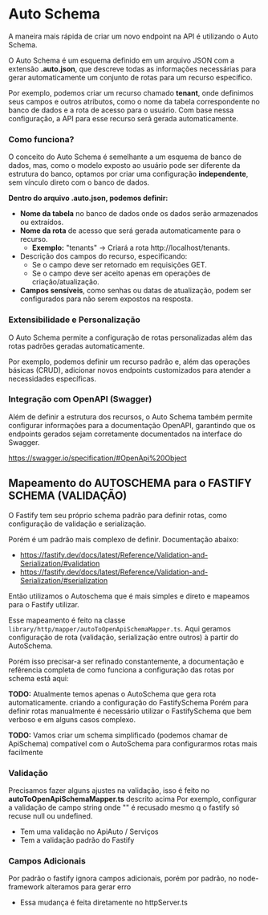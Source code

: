 # Auto Schema

A maneira mais rápida de criar um novo endpoint na API é utilizando o Auto Schema.

O Auto Schema é um esquema definido em um arquivo JSON com a extensão **.auto.json**, que descreve todas as informações
necessárias para gerar automaticamente um conjunto de rotas para um recurso específico.

Por exemplo, podemos criar um recurso chamado **tenant**, onde definimos seus campos e outros atributos, como o nome da
tabela correspondente no banco de dados e a rota de acesso para o usuário. Com base nessa configuração, a API para esse
recurso será gerada automaticamente.

### Como funciona?

O conceito do Auto Schema é semelhante a um esquema de banco de dados, mas, como o modelo exposto ao usuário pode ser
diferente da estrutura do banco, optamos por criar uma configuração **independente**, sem vínculo direto com o banco de
dados.

**Dentro do arquivo .auto.json, podemos definir:**

- **Nome da tabela** no banco de dados onde os dados serão armazenados ou extraídos.
- **Nome da rota** de acesso que será gerada automaticamente para o recurso.
  - **Exemplo:** "tenants" → Criará a rota http://localhost/tenants.
- Descrição dos campos do recurso, especificando:
  - Se o campo deve ser retornado em requisições GET.
  - Se o campo deve ser aceito apenas em operações de criação/atualização.
- **Campos sensíveis**, como senhas ou datas de atualização, podem ser configurados para não serem expostos na resposta.

### Extensibilidade e Personalização

O Auto Schema permite a configuração de rotas personalizadas além das rotas padrões geradas automaticamente.

Por exemplo, podemos definir um recurso padrão e, além das operações básicas (CRUD), adicionar novos endpoints
customizados para atender a necessidades específicas.

### Integração com OpenAPI (Swagger)

Além de definir a estrutura dos recursos, o Auto Schema também permite configurar informações para a documentação
OpenAPI, garantindo que os endpoints gerados sejam corretamente documentados na interface do Swagger.

https://swagger.io/specification/#OpenApi%20Object

## Mapeamento do AUTOSCHEMA para o FASTIFY SCHEMA (VALIDAÇÃO)

O Fastify tem seu próprio schema padrão para definir rotas, como configuração de validação e serialização.

Porém é um padrão mais complexo de definir. Documentação abaixo:

- https://fastify.dev/docs/latest/Reference/Validation-and-Serialization/#validation
- https://fastify.dev/docs/latest/Reference/Validation-and-Serialization/#serialization

Então utilizamos o Autoschema que é mais simples e direto e mapeamos para o Fastify utilizar.

Esse mapeamento é feito na classe `library/http/mapper/autoToOpenApiSchemaMapper.ts`. Aqui geramos configuração de
rota (validação, serialização entre outros) à partir do AutoSchema.

Porém isso precisar-a ser refinado constantemente, a documentação e refêrencia completa de como funciona a configuração
das rotas por schema está aqui:

**TODO:** Atualmente temos apenas o AutoSchema que gera rota automaticamente. criando a configuração do FastifySchema
Porém para definir rotas manualmente é necessário utilizar o FastifySchema que bem verboso e em alguns casos complexo.

**TODO:** Vamos criar um schema simplificado (podemos chamar de ApiSchema) compatível com o AutoSchema para configurarmos
rotas mais facilmente


### Validação

Precisamos fazer alguns ajustes na validação, isso é feito no **autoToOpenApiSchemaMapper.ts** descrito acima
Por exemplo, configurar a validação de campo string onde "" é recusado mesmo q o fastify só recuse null ou undefined.

- Tem uma validação no ApiAuto / Serviços
- Tem a validação padrão do Fastify


### Campos Adicionais

Por padrão o fastify ignora campos adicionais, porém por padrão, no node-framework alteramos para gerar erro
* Essa mudança é feita diretamente no httpServer.ts
